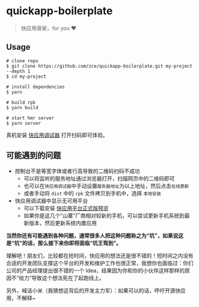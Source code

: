 # quickapp-boilerplate

> 快应用骨架，for you ❤️

## Usage

```shell
# clone repo
$ git clone https://github.com/zce/quickapp-boilerplate.git my-project --depth 1
$ cd my-project

# install dependencies
$ yarn

# build rpk
$ yarn build

# start hmr server
$ yarn server
```

真机安装 [快应用调试器](https://statres.quickapp.cn/quickapp/quickapp/201803/file/quickapp_debugger.apk) 打开扫码即可体验。

## 可能遇到的问题

- 控制台不是等宽字体或者行高导致的二维码扫码不成功
  + 可以将监听的服务地址通过浏览器打开，扫描网页中的二维码即可
  + 也可以在`快应用调试器`中手动设置`服务器地址`为以上地址，然后点击`在线更新`
  + 或者手动将 `dist` 中的 `rpk` 文件拷贝到手机中，选择 `本地安装`
- 快应用调试器中显示无可用平台
  + 可以下载安装 [快应用平台正式版预览](https://statres.quickapp.cn/quickapp/quickapp/201803/file/quickapp_platform_preview_release.apk)
  + 如果你是这几个“山寨”厂商相对较新的手机，可以尝试更新手机系统到最新版本，然后更新系统内置应用

**当然你还有可能遇到各种问题，通常很多人把这种问题称之为“坑”，如果说这是“坑”的话，那么接下来你即将面临“坑王驾到”。**

理解吧！朋友们，比较都在抢时间，快应用的想法还是很不错的！短时间之内没有合适的开发团队支撑这个平台的开发和维护工作也很正常，我想你也面临过：你们公司的产品经理提出很不错的一个 Idea，结果因为你和你的小伙伴这样那样的原因不“给力”导致这个想法死在了起跑线上。

另外，喊话小米（我猜想这背后的开发主力军）：如果可以的话，呼吁开源快应用，不解释~

